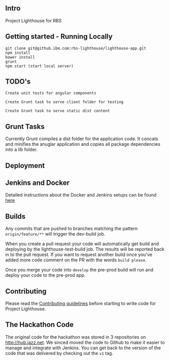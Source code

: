 ## Intro

Project Lighthouse for RBS

## Getting started - Running Locally

    git clone git@github.ibm.com:rbs-lighthouse/lighthouse-app.git
    npm install
    bower install
    grunt
    npm start (start local server)

## TODO's

    Create unit tests for angular components

    Create Grunt task to serve client folder for testing

    Create Grunt task to serve static dist content

## Grunt Tasks

Currently Grunt compiles a dist folder for the application code. It concats and minifies the anuglar application and copies all package dependencies into a lib folder.

## Deployment
## Jenkins and Docker

Detailed instructions about the Docker and Jenkins setups can be found [here](https://github.ibm.com/rbs-lighthouse/lighthouse-docker)

## Builds

Any commits that are pushed to branches matching the pattern `origin/feature/**` will trigger the dev-build job.

When you create a pull request your code will automatically get build and deploying by the lighthouse-test-build job. The results will be reported back in to the pull request. If you want to request another build once you've added more code comment on the PR with the words `build please`.

Once you merge your code into `develop` the pre-prod build will run and deploy your code to the pre-prod app.

## Contributing

Please read the [Contributing guidelines](.github/CONTRIBUTING.md) before starting to write code for Project Lighthouse.

## The Hackathon Code

The original code for the hackathon was stored in 3 repositories on http://hub.jazz.net. We sinced moved the code to Github to make
it easier to manage and integrate with Jenkins.
You can get back to the version of the code that was delivered by checking out the `v1` tag.
